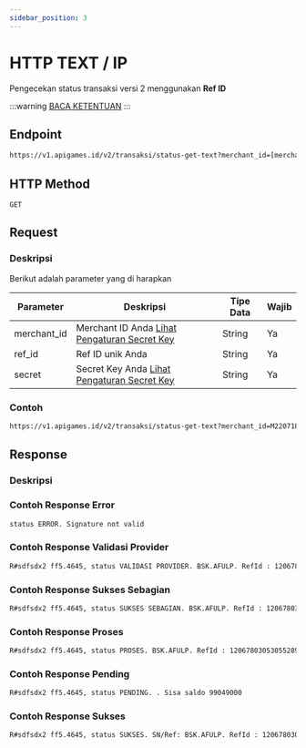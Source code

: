 ```yaml
---
sidebar_position: 3
---
```


# HTTP TEXT / IP

Pengecekan status transaksi versi 2 menggunakan **Ref ID**

:::warning
[BACA KETENTUAN](/docs/v2/pendahuluan)
:::

## Endpoint

```bash
https://v1.apigames.id/v2/transaksi/status-get-text?merchant_id=[merchant_id]&ref_id=[ref_id]&secret=[secret]
```


## HTTP Method

```
GET
```

## Request

### Deskripsi

Berikut adalah parameter yang di harapkan

| Parameter   | Deskripsi                                                                                        | Tipe Data | Wajib |
| ----------- | ------------------------------------------------------------------------------------------------ | --------- | ----- |
| merchant_id | Merchant ID Anda [Lihat Pengaturan Secret Key](https://member.apigames.id/pengaturan/secret-key) | String    | Ya    |
| ref_id      | Ref ID unik Anda                                                                                 | String    | Ya    |
| secret   | Secret Key Anda [Lihat Pengaturan Secret Key](https://member.apigames.id/pengaturan/secret-key)      | String    | Ya    |




### Contoh

```bash
https://v1.apigames.id/v2/transaksi/status-get-text?merchant_id=M220718CYXXXXX3KFF&ref_id=sdfsdx2&secret=30d19bbcd6c9784c020b135c818e8291c00e1a3d12e143c7bb924492c1e57cfb
```

## Response

### Deskripsi

### Contoh Response Error

```bash
status ERROR. Signature not valid
```

### Contoh Response Validasi Provider

```bash
R#sdfsdx2 ff5.4645, status VALIDASI PROVIDER. BSK.AFULP. RefId : 12067803053055289057. Sisa saldo 99049000
```


### Contoh Response Sukses Sebagian

```bash
R#sdfsdx2 ff5.4645, status SUKSES SEBAGIAN. BSK.AFULP. RefId : 12067803053055289057. Sisa saldo 99049000
```


### Contoh Response Proses

```bash
R#sdfsdx2 ff5.4645, status PROSES. BSK.AFULP. RefId : 12067803053055289057. Sisa saldo 99049000
```

### Contoh Response Pending

```bash
R#sdfsdx2 ff5.4645, status PENDING. . Sisa saldo 99049000
```

### Contoh Response Sukses

```bash
R#sdfsdx2 ff5.4645, status SUKSES. SN/Ref: BSK.AFULP. RefId : 12067803053055289057. Sisa saldo 99049000
```




